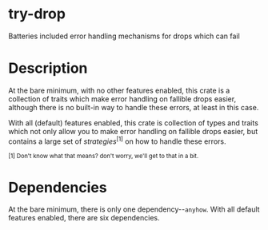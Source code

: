 # try-drop
Batteries included error handling mechanisms for drops which can fail

# Description
At the bare minimum, with no other features enabled, this crate is a collection of traits which make error handling on
fallible drops easier, although there is no built-in way to handle these errors, at least in this case.

With all (default) features enabled, this crate is collection of types and traits which not only allow you to make 
error handling on fallible drops easier, but contains a large set of *strategies*<sup>[1]</sup> on how to handle these
errors.

<sup>[1] Don't know what that means? don't worry, we'll get to that in a bit.</sup>

# Dependencies
At the bare minimum, there is only one dependency--`anyhow`. With all default features enabled, there are six 
dependencies.
